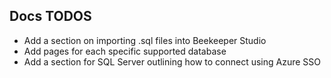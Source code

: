 

## Docs TODOS

- Add a section on importing .sql files into Beekeeper Studio
- Add pages for each specific supported database
- Add a section for SQL Server outlining how to connect using Azure SSO

